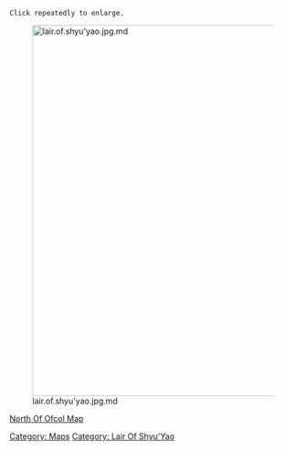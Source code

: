 `Click repeatedly to enlarge.`

<figure>
<img src="lair.of.shyu&#39;yao.jpg.md"
title="lair.of.shyu&#39;yao.jpg.md" width="650"
alt="lair.of.shyu&#39;yao.jpg.md" />
<figcaption aria-hidden="true">lair.of.shyu'yao.jpg.md</figcaption>
</figure>

[North Of Ofcol Map](North_Of_Ofcol_Map "wikilink")  

[Category: Maps](Category:_Maps "wikilink") [Category: Lair Of
Shyu'Yao](Category:_Lair_Of_Shyu'Yao "wikilink")
